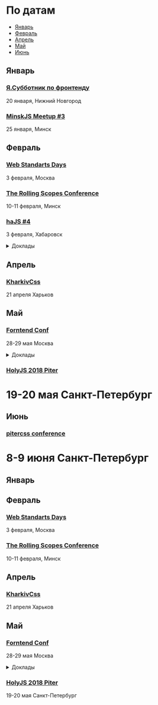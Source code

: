 # По датам

- [Январь](#Январь)
- [Февраль](#Февраль)
- [Апрель](#Апрель)
- [Май](#Май)
- [Июнь](#Июнь)

<!--
 -->
## Январь

### [Я.Субботник по фронтенду](https://www.it52.info/)

20 января, Нижний Новгород

### [MinskJS Meetup #3](https://www.facebook.com/events/376143919465636/)

25 января, Минск

## Февраль

### [Web Standarts Days](https://wsd.events/2018/02/03/)

3 февраля, Москва

### [The Rolling Scopes Conference](https://2018.conf.rollingscopes.com/)

10-11 февраля, Минск

### [haJS #4](https://hajs.ru/)

3 февраля, Хабаровск

<details>
  <summary>Доклады</summary>
  - Методы построения сеток: от ужасного к прекрасному, Валентина Видяева (Префектура)
  - lit-html. Шаблонизатор, библиотека, соперник React, Игорь Антонов (ДальЖАСО)
  - Путь к фронтенду 2018, Роман Вишневский (ДальЖАСО)
  - Фундамент для современного веб-приложения, Игорь Антонов (ДальЖАСО)
</details>

## Апрель

### [KharkivCss](http://kharkivcss.org/)

21 апреля Харьков

## Май

### [Forntend Conf](http://frontendconf.ru/2018/)

28-29 мая Москва

<details>
  <summary>Доклады</summary>
  - Автоматизация фронтенда
  - Тестирование фронтенда
  - Быстродействие интерфейса и сети
  - Оффлайн и кэширование
  - Шаблонизаторы и препроцессоры
  - адаптивная вёрстка
</details>

### [HolyJS 2018 Piter](https://holyjs-piter.ru/)

19-20 мая Санкт-Петербург
=======

## Июнь

### [pitercss conference](https://pitercss.com/)

8-9 июня Санкт-Петербург
=======

<!--
 -->

## Январь

<!--
 -->
## Февраль

### [Web Standarts Days](https://wsd.events/2018/02/03/)

3 февраля, Москва

### [The Rolling Scopes Conference](https://2018.conf.rollingscopes.com/)

10-11 февраля, Минск

## Апрель

### [KharkivCss](http://kharkivcss.org/)

21 апреля Харьков

## Май

### [Forntend Conf](http://frontendconf.ru/2018/)

28-29 мая Москва

<details>
  <summary>Доклады</summary>
  - Автоматизация фронтенда
  - Тестирование фронтенда
  - Быстродействие интерфейса и сети
  - Оффлайн и кэширование
  - Шаблонизаторы и препроцессоры
  - адаптивная вёрстка
</details>

### [HolyJS 2018 Piter](https://holyjs-piter.ru/)

19-20 мая Санкт-Петербург
